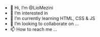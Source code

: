- 👋 Hi, I’m @LioMezini
- 👀 I’m interested in 
- 🌱 I’m currently learning HTML, CSS & JS
- 💞️ I’m looking to collaborate on ...
- 📫 How to reach me ...

<!---
LioMezini/LioMezini is a ✨ special ✨ repository because its `README.md` (this file) appears on your GitHub profile.
You can click the Preview link to take a look at your changes.
--->
